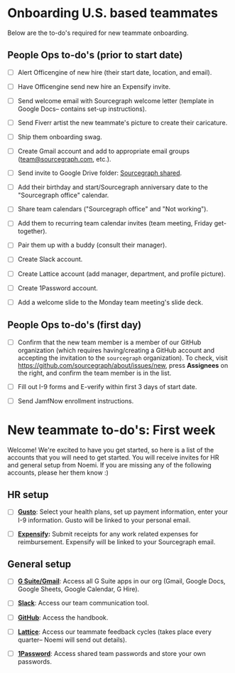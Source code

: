 # Onboarding U.S. based teammates

Below are the to-do's required for new teammate onboarding.

## People Ops to-do's (prior to start date)

- [ ] Alert Officengine of new hire (their start date, location, and email).

- [ ] Have Officengine send new hire an Expensify invite.

- [ ] Send welcome email with Sourcegraph welcome letter (template in Google Docs– contains set-up instructions).

- [ ] Send Fiverr artist the new teammate's picture to create their caricature.

- [ ] Ship them onboarding swag.

- [ ] Create Gmail account and add to appropriate email groups (team@sourcegraph.com, etc.).

- [ ] Send invite to Google Drive folder: [Sourcegraph shared](https://drive.google.com/drive/folders/0B3lEU2lM-l9gUk5sNmRSMVFHVFU?usp=sharing).

- [ ] Add their birthday and start/Sourcegraph anniversary date to the "Sourcegraph office" calendar.

- [ ] Share team calendars ("Sourcegraph office" and "Not working").

- [ ] Add them to recurring team calendar invites (team meeting, Friday get-together).

- [ ] Pair them up with a buddy (consult their manager).

- [ ] Create Slack account.

- [ ] Create Lattice account (add manager, department, and profile picture).

- [ ] Create 1Password account.

- [ ] Add a welcome slide to the Monday team meeting's slide deck.

## People Ops to-do's (first day)
 - [ ] Confirm that the new team member is a member of our GitHub organization (which requires having/creating a GitHub account and accepting the invitation to the `sourcegraph` organization). To check, visit https://github.com/sourcegraph/about/issues/new, press **Assignees** on the right, and confirm the team member is in the list.

 - [ ] Fill out I-9 forms and E-verify within first 3 days of start date.

 - [ ] Send JamfNow enrollment instructions.

# New teammate to-do's: First week

Welcome! We're excited to have you get started, so here is a list of the accounts that you will need to get started. You will receive invites for HR and general setup from Noemi. If you are missing any of the following accounts, please her them know :)

## HR setup

- [ ] **[Gusto](https://gusto.com/)**: Select your health plans, set up payment information, enter your I-9 information. Gusto will be linked to your personal email.

- [ ] **[Expensify](https://www.expensify.com/signin):** Submit receipts for any work related expenses for reimbursement. Expensify will be linked to your Sourcegraph email. 


## General setup

- [ ] **[G Suite/Gmail](https://www.google.com/gmail/)**: Access all G Suite apps in our org (Gmail, Google Docs, Google Sheets, Google Calendar, G Hire).

- [ ] **[Slack](https://slack.com/)**: Access our team communication tool.

- [ ] **[GitHub](https://github.com/sourcegraph/Graphbook)**: Access the handbook.

- [ ] **[Lattice](https://sourcegraph.latticehq.com/)**: Access our teammate feedback cycles (takes place every quarter– Noemi will send out details).

- [ ] **[1Password](https://1password.com/)**: Access shared team passwords and store your own passwords.
